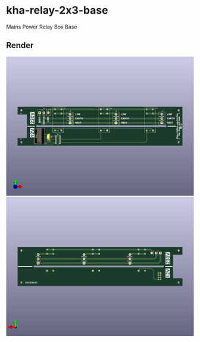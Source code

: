 # kha-relay-2x3-base

Mains Power Relay Box Base

## Render

<img src="kha-relay-2x3-base-render-front.png" width="800"/>

<img src="kha-relay-2x3-base-render-back.png" width="800"/>
